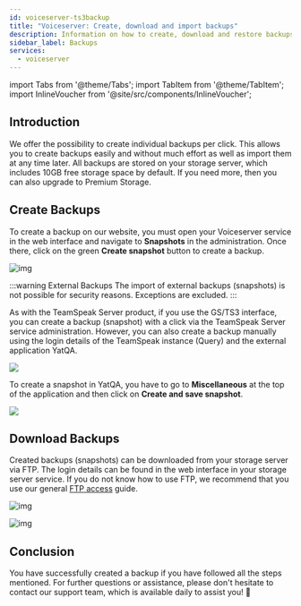 ```yaml
---
id: voiceserver-ts3backup
title: "Voiceserver: Create, download and import backups"
description: Information on how to create, download and restore backups for your TeamSpeak server from ZAP-Hosting 
sidebar_label: Backups
services:
  - voiceserver
---
```


import Tabs from '@theme/Tabs';
import TabItem from '@theme/TabItem';
import InlineVoucher from '@site/src/components/InlineVoucher';

## Introduction

We offer the possibility to create individual backups per click. This allows you to create backups easily and without much effort as well as import them at any time later. All backups are stored on your storage server, which includes 10GB free storage space by default. If you need more, then you can also upgrade to Premium Storage.

<InlineVoucher />

## Create Backups

<Tabs>

<TabItem value="Webinterface" label="TeamSpeak Server Product" default>

To create a backup on our website, you must open your Voiceserver service in the web interface and navigate to **Snapshots** in the administration. Once there, click on the green **Create snapshot** button to create a backup.

![img](https://screensaver01.zap-hosting.com/index.php/s/G2EfYtMnqGzrjpC/download)

:::warning External Backups
The import of external backups (snapshots) is not possible for security reasons. Exceptions are excluded. 
:::

</TabItem>
<TabItem value="self_hosted" label="Self hosted (VPS/Dedicated Server)">

As with the TeamSpeak Server product, if you use the GS/TS3 interface, you can create a backup (snapshot) with a click via the TeamSpeak Server service administration. However, you can also create a backup manually using the login details of the TeamSpeak instance (Query) and the external application YatQA. 

![](https://screensaver01.zap-hosting.com/index.php/s/GNak6s26sFcX4bA/preview)

To create a snapshot in YatQA, you have to go to **Miscellaneous** at the top of the application and then click on **Create and save snapshot**. 

![](https://screensaver01.zap-hosting.com/index.php/s/CZWZRYSXpCTi4j3/preview)

</TabItem>
</Tabs>

## Download Backups

Created backups (snapshots) can be downloaded from your storage server via FTP. The login details can be found in the web interface in your storage server service. If you do not know how to use FTP, we recommend that you use our general [FTP access](gameserver-ftpaccess.md) guide.

![img](https://screensaver01.zap-hosting.com/index.php/s/NTR5oygagD6M6mY/preview)

![img](https://screensaver01.zap-hosting.com/index.php/s/MiX4GG2zoe5mkSc/preview)

## Conclusion

You have successfully created a backup if you have followed all the steps mentioned. For further questions or assistance, please don't hesitate to contact our support team, which is available daily to assist you! 🙂

<InlineVoucher />

